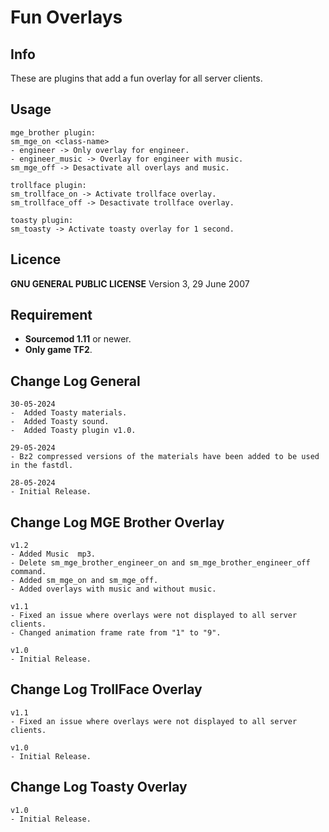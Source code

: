 # Fun Overlays #

## Info ##
These are plugins that add a fun overlay for all server clients.

## Usage ##
    mge_brother plugin:
    sm_mge_on <class-name>
    - engineer -> Only overlay for engineer.
    - engineer_music -> Overlay for engineer with music.
    sm_mge_off -> Desactivate all overlays and music.

    trollface plugin:
    sm_trollface_on -> Activate trollface overlay.
    sm_trollface_off -> Desactivate trollface overlay.

    toasty plugin:
    sm_toasty -> Activate toasty overlay for 1 second.

## Licence ##
**GNU GENERAL PUBLIC LICENSE** Version 3, 29 June 2007


## Requirement ##
- **Sourcemod 1.11** or newer.
- **Only game TF2**.

## Change Log General ##
    30-05-2024
    -  Added Toasty materials.
    -  Added Toasty sound.
    -  Added Toasty plugin v1.0.

    29-05-2024
    - Bz2 compressed versions of the materials have been added to be used in the fastdl.

    28-05-2024
    - Initial Release.

## Change Log MGE Brother Overlay ##
    v1.2
    - Added Music  mp3.
    - Delete sm_mge_brother_engineer_on and sm_mge_brother_engineer_off command.
    - Added sm_mge_on and sm_mge_off.
    - Added overlays with music and without music.

    v1.1
    - Fixed an issue where overlays were not displayed to all server clients.
    - Changed animation frame rate from "1" to "9".

    v1.0
    - Initial Release.

## Change Log TrollFace Overlay ##
    v1.1
    - Fixed an issue where overlays were not displayed to all server clients.

    v1.0 
    - Initial Release.

## Change Log Toasty Overlay ##
    v1.0
    - Initial Release.